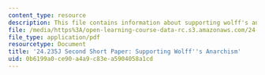 ```yaml
---
content_type: resource
description: This file contains information about supporting wolff's anarchism.
file: /media/https%3A/open-learning-course-data-rc.s3.amazonaws.com/24-235j-philosophy-of-law-spring-2012/0b6199a0ce90a4a9c83ea5904058a1cd_MIT24_235JS12_Wolff.pdf
file_type: application/pdf
resourcetype: Document
title: '24.235J Second Short Paper: Supporting Wolff''s Anarchism'
uid: 0b6199a0-ce90-a4a9-c83e-a5904058a1cd
---
```

